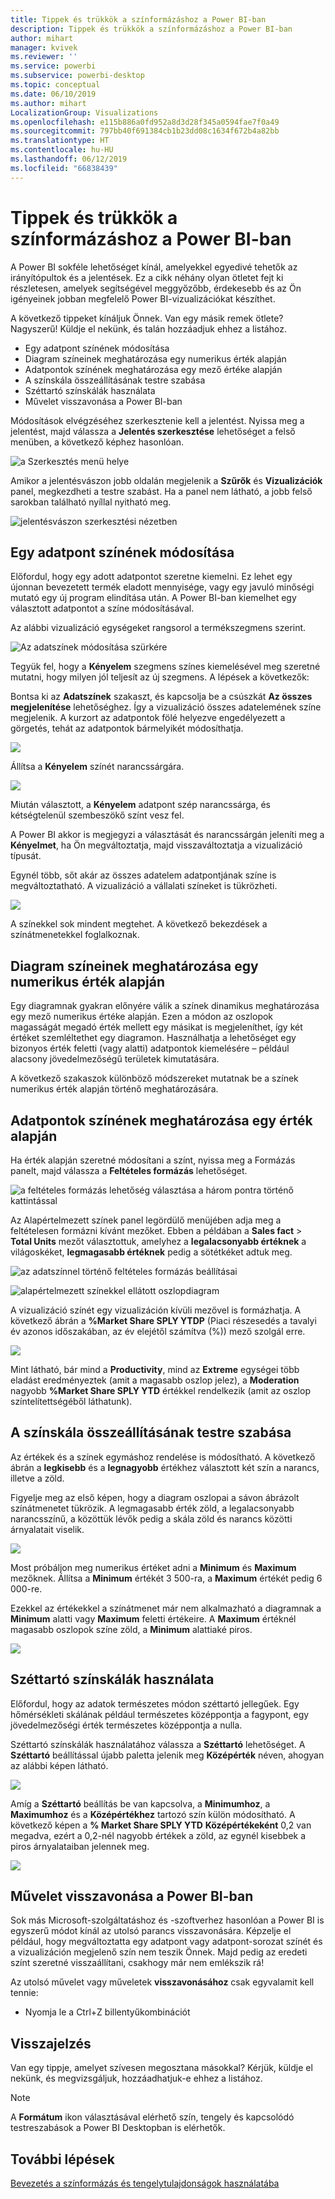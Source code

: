 ```yaml
---
title: Tippek és trükkök a színformázáshoz a Power BI-ban
description: Tippek és trükkök a színformázáshoz a Power BI-ban
author: mihart
manager: kvivek
ms.reviewer: ''
ms.service: powerbi
ms.subservice: powerbi-desktop
ms.topic: conceptual
ms.date: 06/10/2019
ms.author: mihart
LocalizationGroup: Visualizations
ms.openlocfilehash: e115b886a0fd952a8d3d28f345a0594fae7f0a49
ms.sourcegitcommit: 797bb40f691384cb1b23dd08c1634f672b4a82bb
ms.translationtype: HT
ms.contentlocale: hu-HU
ms.lasthandoff: 06/12/2019
ms.locfileid: "66838439"
---
```

# <a name="tips-and-tricks-for-color-formatting-in-power-bi"></a>Tippek és trükkök a színformázáshoz a Power BI-ban
A Power BI sokféle lehetőséget kínál, amelyekkel egyedivé tehetők az irányítópultok és a jelentések. Ez a cikk néhány olyan ötletet fejt ki részletesen, amelyek segítségével meggyőzőbb, érdekesebb és az Ön igényeinek jobban megfelelő Power BI-vizualizációkat készíthet.

A következő tippeket kínáljuk Önnek. Van egy másik remek ötlete? Nagyszerű! Küldje el nekünk, és talán hozzáadjuk ehhez a listához.

* Egy adatpont színének módosítása
* Diagram színeinek meghatározása egy numerikus érték alapján
* Adatpontok színének meghatározása egy mező értéke alapján
* A színskála összeállításának testre szabása
* Széttartó színskálák használata
* Művelet visszavonása a Power BI-ban

Módosítások elvégzéséhez szerkesztenie kell a jelentést. Nyissa meg a jelentést, majd válassza a **Jelentés szerkesztése** lehetőséget a felső menüben, a következő képhez hasonlóan.

![a Szerkesztés menü helye](media/service-tips-and-tricks-for-color-formatting/power-bi-edit-report.png)

Amikor a jelentésvászon jobb oldalán megjelenik a **Szűrők** és **Vizualizációk** panel, megkezdheti a testre szabást. Ha a panel nem látható, a jobb felső sarokban található nyíllal nyitható meg.

![jelentésvászon szerkesztési nézetben](media/service-tips-and-tricks-for-color-formatting/power-bi-edit.png)

## <a name="change-the-color-of-a-single-data-point"></a>Egy adatpont színének módosítása
Előfordul, hogy egy adott adatpontot szeretne kiemelni. Ez lehet egy újonnan bevezetett termék eladott mennyisége, vagy egy javuló minőségi mutató egy új program elindítása után. A Power BI-ban kiemelhet egy választott adatpontot a színe módosításával.

Az alábbi vizualizáció egységeket rangsorol a termékszegmens szerint. 

![Az adatszínek módosítása szürkére](media/service-tips-and-tricks-for-color-formatting/power-bi-data.png)

Tegyük fel, hogy a **Kényelem** szegmens színes kiemelésével meg szeretné mutatni, hogy milyen jól teljesít az új szegmens. A lépések a következők:

Bontsa ki az **Adatszínek** szakaszt, és kapcsolja be a csúszkát **Az összes megjelenítése** lehetőséghez. Így a vizualizáció összes adatelemének színe megjelenik. A kurzort az adatpontok fölé helyezve engedélyezett a görgetés, tehát az adatpontok bármelyikét módosíthatja.

![](media/service-tips-and-tricks-for-color-formatting/power-bi-show.png)

Állítsa a **Kényelem** színét narancssárgára. 

![](media/service-tips-and-tricks-for-color-formatting/power-bi-one-color.png)

Miután választott, a **Kényelem** adatpont szép narancssárga, és kétségtelenül szembeszökő színt vesz fel.

A Power BI akkor is megjegyzi a választását és narancssárgán jeleníti meg a **Kényelmet**, ha Ön megváltoztatja, majd visszaváltoztatja a vizualizáció típusát.

Egynél több, sőt akár az összes adatelem adatpontjának színe is megváltoztatható. A vizualizáció a vállalati színeket is tükrözheti. 

![](media/service-tips-and-tricks-for-color-formatting/power-bi-corporate.png)

A színekkel sok mindent megtehet. A következő bekezdések a színátmenetekkel foglalkoznak.

## <a name="base-the-colors-of-a-chart-on-a-numeric-value"></a>Diagram színeinek meghatározása egy numerikus érték alapján
Egy diagramnak gyakran előnyére válik a színek dinamikus meghatározása egy mező numerikus értéke alapján. Ezen a módon az oszlopok magasságát megadó érték mellett egy másikat is megjeleníthet, így két értéket szemléltethet egy diagramon. Használhatja a lehetőséget egy bizonyos érték feletti (vagy alatti) adatpontok kiemelésére – például alacsony jövedelmezőségű területek kimutatására.

A következő szakaszok különböző módszereket mutatnak be a színek numerikus érték alapján történő meghatározására.

## <a name="base-the-color-of-data-points-on-a-value"></a>Adatpontok színének meghatározása egy érték alapján
Ha érték alapján szeretné módosítani a színt, nyissa meg a Formázás panelt, majd válassza a **Feltételes formázás** lehetőséget.  

![a feltételes formázás lehetőség választása a három pontra történő kattintással](media/service-tips-and-tricks-for-color-formatting/power-bi-conditional-formatting.png)

Az Alapértelmezett színek panel legördülő menüjében adja meg a feltételesen formázni kívánt mezőket. Ebben a példában a **Sales fact** > **Total Units** mezőt választottuk, amelyhez a **legalacsonyabb értéknek** a világoskéket, **legmagasabb értéknek** pedig a sötétkéket adtuk meg. 

![az adatszínnel történő feltételes formázás beállításai](media/service-tips-and-tricks-for-color-formatting/power-bi-conditional-formatting2-new.png)

![alapértelmezett színekkel ellátott oszlopdiagram](media/service-tips-and-tricks-for-color-formatting/power-bi-default-colors.png)

A vizualizáció színét egy vizualizáción kívüli mezővel is formázhatja. A következő ábrán a **%Market Share SPLY YTDP** (Piaci részesedés a tavalyi év azonos időszakában, az év elejétől számítva (%)) mező szolgál erre. 

![](media/service-tips-and-tricks-for-color-formatting/power-bi-conditional-colors.png)


Mint látható, bár mind a **Productivity**, mind az **Extreme** egységei több eladást eredményeztek (amit a magasabb oszlop jelez), a **Moderation** nagyobb **%Market Share SPLY YTD** értékkel rendelkezik (amit az oszlop színtelítettségéből láthatunk).

## <a name="customize-the-colors-used-in-the-color-scale"></a>A színskála összeállításának testre szabása
Az értékek és a színek egymáshoz rendelése is módosítható. A következő ábrán a **legkisebb** és a **legnagyobb** értékhez választott két szín a narancs, illetve a zöld.

Figyelje meg az első képen, hogy a diagram oszlopai a sávon ábrázolt színátmenetet tükrözik. A legmagasabb érték zöld, a legalacsonyabb narancsszínű, a közöttük lévők pedig a skála zöld és narancs közötti árnyalatait viselik.

![](media/service-tips-and-tricks-for-color-formatting/power-bi-conditional4.png)

Most próbáljon meg numerikus értéket adni a **Minimum** és **Maximum** mezőknek. Állítsa a **Minimum** értékét 3 500-ra, a **Maximum** értékét pedig 6 000-re.

Ezekkel az értékekkel a színátmenet már nem alkalmazható a diagramnak a **Minimum** alatti vagy **Maximum** feletti értékeire. A **Maximum** értéknél magasabb oszlopok színe zöld, a **Minimum** alattiaké piros.

![](media/service-tips-and-tricks-for-color-formatting/power-bi-conditional3.png)

## <a name="use-diverging-color-scales"></a>Széttartó színskálák használata
Előfordul, hogy az adatok természetes módon széttartó jellegűek. Egy hőmérsékleti skálának például természetes középpontja a fagypont, egy jövedelmezőségi érték természetes középpontja a nulla.

Széttartó színskálák használatához válassza a **Széttartó** lehetőséget. A **Széttartó** beállítással újabb paletta jelenik meg **Középérték** néven, ahogyan az alábbi képen látható.

![](media/service-tips-and-tricks-for-color-formatting/power-bi-diverging2.png)

Amíg a **Széttartó** beállítás be van kapcsolva, a **Minimumhoz**, a **Maximumhoz** és a **Középértékhez** tartozó szín külön módosítható. A következő képen a **% Market Share SPLY YTD** **Középértékeként** 0,2 van megadva, ezért a 0,2-nél nagyobb értékek a zöld, az egynél kisebbek a piros árnyalataiban jelennek meg.

![](media/service-tips-and-tricks-for-color-formatting/power-bi-diverging.png)

## <a name="how-to-undo-in-power-bi"></a>Művelet visszavonása a Power BI-ban
Sok más Microsoft-szolgáltatáshoz és -szoftverhez hasonlóan a Power BI is egyszerű módot kínál az utolsó parancs visszavonására. Képzelje el például, hogy megváltoztatta egy adatpont vagy adatpont-sorozat színét és a vizualizáción megjelenő szín nem teszik Önnek. Majd pedig az eredeti színt szeretné visszaállítani, csakhogy már nem emlékszik rá!

Az utolsó művelet vagy műveletek **visszavonásához** csak egyvalamit kell tennie:

- Nyomja le a Ctrl+Z billentyűkombinációt

## <a name="feedback"></a>Visszajelzés
Van egy tippje, amelyet szívesen megosztana másokkal? Kérjük, küldje el nekünk, és megvizsgáljuk, hozzáadhatjuk-e ehhez a listához.

>[!NOTE]
>A **Formátum** ikon választásával elérhető szín, tengely és kapcsolódó testreszabások a Power BI Desktopban is elérhetők.

## <a name="next-steps"></a>További lépések
[Bevezetés a színformázás és tengelytulajdonságok használatába](service-getting-started-with-color-formatting-and-axis-properties.md)

